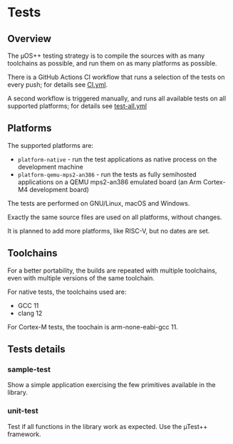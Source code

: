 # Tests

## Overview

The µOS++ testing strategy is to compile the sources with as many
toolchains as possible, and run them on as many platforms as possible.

There is a GitHub Actions CI workflow that runs a selection of the
tests on every push; for details see
[CI.yml](../.github/workflows/CI.yml).

A second workflow is triggered manually, and runs all available tests
on all supported platforms; for details see
[test-all.yml](../.github/workflows/test-all.yml)

## Platforms

The supported platforms are:

- `platform-native` - run the test applications as native process
  on the development machine
- `platform-qemu-mps2-an386` - run the tests as fully semihosted applications
  on a QEMU mps2-an386 emulated board (an Arm Cortex-M4 development board)

The tests are performed on GNU/Linux, macOS and Windows.

Exactly the same source files are used on all platforms, without
changes.

It is planned to add more platforms, like RISC-V, but no dates are set.

## Toolchains

For a better portability, the builds are repeated with multiple toolchains,
even with multiple versions of the same toolchain.

For native tests, the toolchains used are:

- GCC 11
- clang 12

For Cortex-M tests, the toochain is arm-none-eabi-gcc 11.

## Tests details

### sample-test

Show a simple application exercising the
few primitives available in the library.

### unit-test

Test if all functions in the library
work as expected. Use the µTest++ framework.
